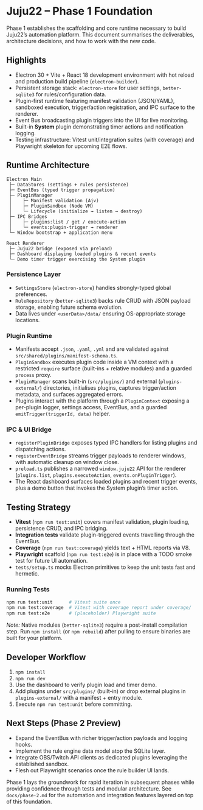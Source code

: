 # Juju22 – Phase 1 Foundation

Phase 1 establishes the scaffolding and core runtime necessary to build Juju22’s automation platform. This document summarises the deliverables, architecture decisions, and how to work with the new code.

## Highlights

- Electron 30 + Vite + React 18 development environment with hot reload and production build pipeline (`electron-builder`).
- Persistent storage stack: `electron-store` for user settings, `better-sqlite3` for rules/configuration data.
- Plugin-first runtime featuring manifest validation (JSON/YAML), sandboxed execution, trigger/action registration, and IPC surface to the renderer.
- Event Bus broadcasting plugin triggers into the UI for live monitoring.
- Built-in **System** plugin demonstrating timer actions and notification logging.
- Testing infrastructure: Vitest unit/integration suites (with coverage) and Playwright skeleton for upcoming E2E flows.

## Runtime Architecture

```
Electron Main
 ├─ DataStores (settings + rules persistence)
 ├─ EventBus (typed trigger propagation)
 ├─ PluginManager
 │    ├─ Manifest validation (Ajv)
 │    ├─ PluginSandbox (Node VM)
 │    └─ Lifecycle (initialize → listen → destroy)
 ├─ IPC Bridges
 │    ├─ plugins:list / get / execute-action
 │    └─ events:plugin-trigger → renderer
 └─ Window bootstrap + application menu

React Renderer
 ├─ Juju22 bridge (exposed via preload)
 ├─ Dashboard displaying loaded plugins & recent events
 └─ Demo timer trigger exercising the System plugin
```

### Persistence Layer

- `SettingsStore` (`electron-store`) handles strongly-typed global preferences.
- `RuleRepository` (`better-sqlite3`) backs rule CRUD with JSON payload storage, enabling future schema evolution.
- Data lives under `<userData>/data/` ensuring OS-appropriate storage locations.

### Plugin Runtime

- Manifests accept `.json`, `.yaml`, `.yml` and are validated against `src/shared/plugins/manifest-schema.ts`.
- `PluginSandbox` executes plugin code inside a VM context with a restricted `require` surface (built-ins + relative modules) and a guarded `process` proxy.
- `PluginManager` scans built-in (`src/plugins/`) and external (`plugins-external/`) directories, initialises plugins, captures trigger/action metadata, and surfaces aggregated errors.
- Plugins interact with the platform through a `PluginContext` exposing a per-plugin logger, settings access, EventBus, and a guarded `emitTrigger(triggerId, data)` helper.

### IPC & UI Bridge

- `registerPluginBridge` exposes typed IPC handlers for listing plugins and dispatching actions.
- `registerEventBridge` streams trigger payloads to renderer windows, with automatic cleanup on window close.
- `preload.ts` publishes a narrowed `window.juju22` API for the renderer (`plugins.list`, `plugins.executeAction`, `events.onPluginTrigger`).
- The React dashboard surfaces loaded plugins and recent trigger events, plus a demo button that invokes the System plugin’s timer action.

## Testing Strategy

- **Vitest** (`npm run test:unit`) covers manifest validation, plugin loading, persistence CRUD, and IPC bridging.
- **Integration tests** validate plugin-triggered events travelling through the EventBus.
- **Coverage** (`npm run test:coverage`) yields text + HTML reports via V8.
- **Playwright** scaffold (`npm run test:e2e`) is in place with a TODO smoke test for future UI automation.
- `tests/setup.ts` mocks Electron primitives to keep the unit tests fast and hermetic.

### Running Tests

```bash
npm run test:unit      # Vitest suite once
npm run test:coverage  # Vitest with coverage report under coverage/
npm run test:e2e       # (placeholder) Playwright suite
```

_Note:_ Native modules (`better-sqlite3`) require a post-install compilation step. Run `npm install` (or `npm rebuild`) after pulling to ensure binaries are built for your platform.

## Developer Workflow

1. `npm install`
2. `npm run dev`
3. Use the dashboard to verify plugin load and timer demo.
4. Add plugins under `src/plugins/` (built-in) or drop external plugins in `plugins-external/` with a manifest + entry module.
5. Execute `npm run test:unit` before committing.

## Next Steps (Phase 2 Preview)

- Expand the EventBus with richer trigger/action payloads and logging hooks.
- Implement the rule engine data model atop the SQLite layer.
- Integrate OBS/Twitch API clients as dedicated plugins leveraging the established sandbox.
- Flesh out Playwright scenarios once the rule builder UI lands.

Phase 1 lays the groundwork for rapid iteration in subsequent phases while providing confidence through tests and modular architecture. See `docs/phase-2.md` for the automation and integration features layered on top of this foundation.
